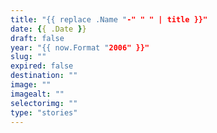 ```yaml
---
title: "{{ replace .Name "-" " " | title }}"
date: {{ .Date }}
draft: false
year: "{{ now.Format "2006" }}"
slug: ""
expired: false
destination: ""
image: ""
imagealt: ""
selectorimg: ""
type: "stories"
---
```


